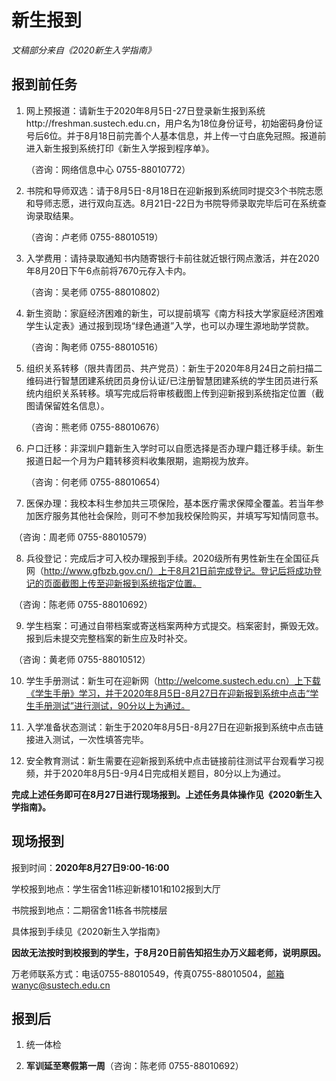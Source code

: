 # 新生报到

*文稿部分来自《2020新生入学指南》*

## 报到前任务

1. 网上预报道：请新生于2020年8月5日-27日登录新生报到系统http://freshman.sustech.edu.cn，用户名为18位身份证号，初始密码身份证号后6位。并于8月18日前完善个人基本信息，并上传一寸白底免冠照。报道前进入新生报到系统打印《新生入学报到程序单》。

   （咨询：网络信息中心 0755-88010772）

2. 书院和导师双选：请于8月5日-8月18日在迎新报到系统同时提交3个书院志愿和导师志愿，进行双向互选。8月21日-22日为书院导师录取完毕后可在系统查询录取结果。

   （咨询：卢老师 0755-88010519）

3. 入学费用：请持录取通知书内随寄银行卡前往就近银行网点激活，并在2020年8月20日下午6点前将7670元存入卡内。

   （咨询：吴老师 0755-88010802）

4. 新生资助：家庭经济困难的新生，可以提前填写《南方科技大学家庭经济困难学生认定表》通过报到现场“绿色通道”入学，也可以办理生源地助学贷款。

   （咨询：陶老师 0755-88010516）

5. 组织关系转移（限共青团员、共产党员）：新生于2020年8月24日之前扫描二维码进行智慧团建系统团员身份认证/已注册智慧团建系统的学生团员进行系统内组织关系转移。填写完成后将审核截图上传到迎新报到系统指定位置（截图请保留姓名信息）。

   （咨询：熊老师 0755-88010676）

6. 户口迁移：非深圳户籍新生入学时可以自愿选择是否办理户籍迁移手续。新生报道日起一个月为户籍转移资料收集限期，逾期视为放弃。

   （咨询：何老师 0755-88010654）

7. 医保办理：我校本科生参加共三项保险，基本医疗需求保障全覆盖。若当年参加医疗服务其他社会保险，则可不参加我校保险购买，并填写写知情同意书。

​    （咨询：周老师 0755-88010579）

8. 兵役登记：完成后才可入校办理报到手续。2020级所有男性新生在全国征兵网（http://www.gfbzb.gov.cn/）上于8月21日前完成登记。登记后将成功登记的页面截图上传至迎新报到系统指定位置。

​    （咨询：陈老师 0755-88010692）

9. 学生档案：可通过自带档案或寄送档案两种方式提交。档案密封，撕毁无效。报到后未提交完整档案的新生应及时补交。

​    （咨询：黄老师 0755-88010512）

10. 学生手册测试：新生可在迎新网（http://welcome.sustech.edu.cn）上下载《学生手册》学习，并于2020年8月5日-8月27日在迎新报到系统中点击“学生手册测试”进行测试，90分以上为通过。

11. 入学准备状态测试：新生于2020年8月5日-8月27日在迎新报到系统中点击链接进入测试，一次性填答完毕。

12. 安全教育测试：新生需要在迎新报到系统中点击链接前往测试平台观看学习视频，并于2020年8月5日-9月4日完成相关题目，80分以上为通过。



**完成上述任务即可在8月27日进行现场报到。上述任务具体操作见《2020新生入学指南》。**

## 现场报到

报到时间：**2020年8月27日9:00-16:00**

学校报到地点：学生宿舍11栋迎新楼101和102报到大厅

书院报到地点：二期宿舍11栋各书院楼层

具体报到手续见《2020新生入学指南》

**因故无法按时到校报到的学生，于8月20日前告知招生办万义超老师，说明原因。**

万老师联系方式：电话0755-88010549，传真0755-88010504，邮箱wanyc@sustech.edu.cn

## 报到后

1. 统一体检

2. **军训延至寒假第一周**（咨询：陈老师 0755-88010692）
